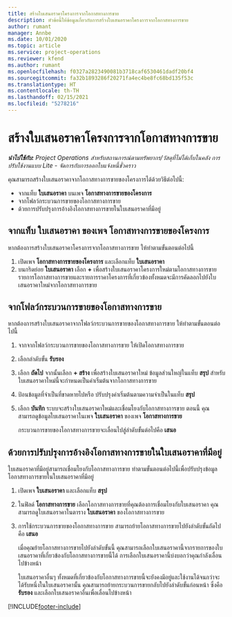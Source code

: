 ```yaml
---
title: สร้างใบเสนอราคาโครงการจากโอกาสทางการขาย
description: หัวข้อนี้ให้ข้อมูลเกี่ยวกับการสร้างใบเสนอราคาโครงการจากโอกาสทางการขาย
author: rumant
manager: Annbe
ms.date: 10/01/2020
ms.topic: article
ms.service: project-operations
ms.reviewer: kfend
ms.author: rumant
ms.openlocfilehash: f0327a2823490081b3718caf6530461dadf20bf4
ms.sourcegitcommit: fa32b1893286f20271fa4ec4be8fc68bd135f53c
ms.translationtype: HT
ms.contentlocale: th-TH
ms.lasthandoff: 02/15/2021
ms.locfileid: "5278216"
---
```

# <a name="create-project-quotes-from-opportunities"></a>สร้างใบเสนอราคาโครงการจากโอกาสทางการขาย

_**นำไปใช้กับ:** Project Operations สำหรับสถานการณ์ตามทรัพยากร/วัสดุที่ไม่ได้เก็บในคลัง การปรับใช้งานแบบ Lite - จัดการกับการออกใบแจ้งหนี้ชั่วคราว_

คุณสามารถสร้างใบเสนอราคาจากโอกาสทางการขายของโครงการได้ด้วยวิธีต่อไปนี้:

- จากแท็บ **ใบเสนอราคา** บนเพจ **โอกาสทางการขายของโครงการ**
- จากโฟลว์กระบวนการขายของโอกาสทางการขาย
- ด้วยการปรับปรุงการอ้างอิงโอกาสทางการขายในใบเสนอราคาที่มีอยู่

## <a name="from-the-quotes-tab-of-the-project-opportunity-page"></a>จากแท็บ ใบเสนอราคา ของเพจ โอกาสทางการขายของโครงการ

หากต้องการสร้างใบเสนอราคาโครงการจากโอกาสทางการขาย ให้ทำตามขั้นตอนต่อไปนี้

1. เปิดเพจ **โอกาสทางการขายของโครงการ** และเลือกแท็บ **ใบเสนอราคา** 
2. บนกริดย่อย **ใบเสนอราคา** เลือก **+** เพื่อสร้างใบเสนอราคาโครงการใหม่ตามโอกาสทางการขาย รายการโอกาสทางการขายและรายการราคาโครงการที่เกี่ยวข้องทั้งหมดจะมีการคัดลอกไปยังใบเสนอราคาใหม่จากโอกาสทางการขาย

## <a name="from-the-opportunity-sales-process-flow"></a>จากโฟลว์กระบวนการขายของโอกาสทางการขาย

หากต้องการสร้างใบเสนอราคาจากโฟลว์กระบวนการขายของโอกาสทางการขาย ให้ทำตามขั้นตอนต่อไปนี้

1. จากจากโฟลว์กระบวนการขายของโอกาสทางการขาย ให้เปิดโอกาสทางการขาย
2. เลือกลำดับขั้น **รับรอง** 
3. เลือก **ถัดไป** จากนั้นเลือก **+ สร้าง** เพื่อสร้างใบเสนอราคาใหม่ ข้อมูลส่วนใหญ่ในแท็บ **สรุป** สำหรับใบเสนอราคาใหม่นี้จะกำหนดเป็นค่าเริ่มต้นจากโอกาสทางการขาย 
4. ป้อนข้อมูลที่จำเป็นที่ขาดหายไปหรือ ปรับปรุงค่าเริ่มต้นตามความจำเป็นในแท็บ **สรุป**
5. เลือก **บันทึก** ระบบจะสร้างใบเสนอราคาใหม่และเชื่อมโยงกับโอกาสทางการขาย ตอนนี้ คุณสามารถดูข้อมูลใบเสนอราคาในเพจ **ใบเสนอราคา** ของเพจ **โอกาสทางการขาย** 

   กระบวนการขายของโอกาสทางการขายจะเลื่อนไปสู่ลำดับขั้นต่อไปคือ **เสนอ**


## <a name="by-updating-the-opportunity-reference-on-an-existing-quote"></a>ด้วยการปรับปรุงการอ้างอิงโอกาสทางการขายในใบเสนอราคาที่มีอยู่

ใบเสนอราคาที่มีอยู่สามารถเชื่อมโยงกับโอกาสทางการขาย ทำตามขั้นตอนต่อไปนี้เพื่อปรับปรุงข้อมูลโอกาสทางการขายในใบเสนอราคาที่มีอยู่

1. เปิดเพจ **ใบเสนอราคา** และเลือกแท็บ **สรุป**
2. ในฟิลด์ **โอกาสทางการขาย** เลือกโอกาสทางการขายที่คุณต้องการเชื่อมโยงกับใบเสนอราคา คุณสามารถดูใบเสนอราคาในตาราง **ใบเสนอราคา** ของโอกาสทางการขาย 
3. การใช้กระบวนการขายของโอกาสทางการขาย สามารถย้ายโอกาสทางการขายไปยังลำดับขั้นถัดไปคือ **เสนอ** 

   เมื่อคุณย้ายโอกาสทางการขายไปยังลำดับขั้นนี้ คุณสามารถเลือกใบเสนอราคานี้จากรายการของใบเสนอราคาที่เกี่ยวข้องกับโอกาสทางการขายนี้ได้ การเลือกใบเสนอราคานี้บ่งบอกว่าคุณกำลังเลื่อนไปข้างหน้า

   ใบเสนอราคาอื่นๆ ทั้งหมดที่เกี่ยวข้องกับโอกาสทางการขายนี้จะยังคงมีอยู่และใช้งานได้จนกว่าจะได้รับหนึ่งในใบเสนอราคานั้น คุณสามารถย้ายกระบวนการขายกลับไปยังลำดับขั้นก่อนหน้า ซึ่งคือ **รับรอง** และเลือกใบเสนอราคาอื่นเพื่อเลื่อนไปข้างหน้า


[!INCLUDE[footer-include](../includes/footer-banner.md)]